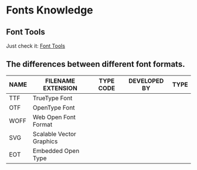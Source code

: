 # Fonts Knowledge

## Font Tools

Just check it: [Font Tools](/font-tools/README.md)



## The differences between different font formats.

| NAME | FILENAME EXTENSION       | TYPE CODE | DEVELOPED BY | TYPE |
| ---- | ------------------------ | --------- | ------------ | ---- |
| TTF  | TrueType Font            |           |              |      |
| OTF  | OpenType Font            |           |              |      |
| WOFF | Web Open Font Format     |           |              |      |
| SVG  | Scalable Vector Graphics |           |              |      |
| EOT  | Embedded Open Type       |           |              |      |

